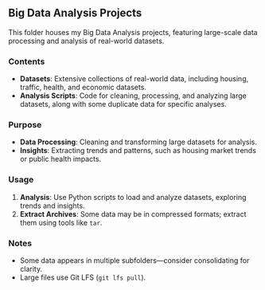 ## Big Data Analysis Projects

This folder houses my Big Data Analysis projects, featuring large-scale data processing and analysis of real-world datasets.

### Contents
- **Datasets**: Extensive collections of real-world data, including housing, traffic, health, and economic datasets.
- **Analysis Scripts**: Code for cleaning, processing, and analyzing large datasets, along with some duplicate data for specific analyses.

### Purpose
- **Data Processing**: Cleaning and transforming large datasets for analysis.
- **Insights**: Extracting trends and patterns, such as housing market trends or public health impacts.

### Usage
1. **Analysis**: Use Python scripts to load and analyze datasets, exploring trends and insights.
2. **Extract Archives**: Some data may be in compressed formats; extract them using tools like `tar`.

### Notes
- Some data appears in multiple subfolders—consider consolidating for clarity.
- Large files use Git LFS (`git lfs pull`).
